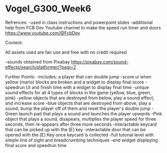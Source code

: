 # Vogel_G300_Week6

Refrences:
-used in class instructions and powerpoint slides
-additional help from FCB Dev Youtube channel to make the speed run timer and doors https://www.youtube.com/@FcbDev 

Content:

All assets used are fair use and free with no credit required 

-sounds obtained from Pixabay https://pixabay.com/sound-effects/search/platformer/?pagi=2

Further Points:
-includes: a player that can double jump
-score ui when yellow (mario) blocks are broken and a widget to display final score
-speedrun UI and finish time with a widget to display final time
-unique sound effects for all 4 types of blocks in the game (yellow, blue, green, pink)
-yellow objects that are destroyed from below, play a sound effect, and increase score
-blue objects that are destroyed from above, play a sound, bump the player off of them and reset the player's double jump
-Green launch pad that plays a sound and launches the player upwards
-Pink object that plays a sound, disapears, multiplies the player speed for three seconds, then re-appears after three more seconds
-interactable keycard that can be picked up with the [E] key
-interactable door that can be opened with the [E] Key once keycard is collected
-full tutorial level with simple line of sight and breadcrumbing techniques 
-end widget displaying final score and speedrun time

